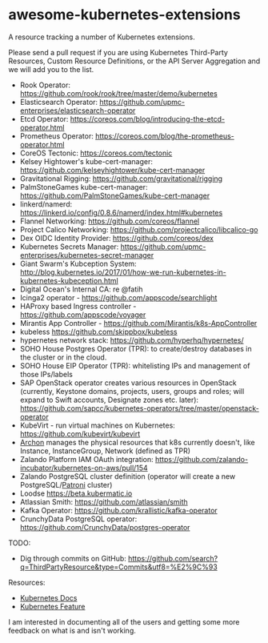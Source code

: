 # awesome-kubernetes-extensions


A resource tracking a number of Kubernetes extensions.

Please send a pull request if you are using Kubernetes Third-Party Resources, Custom Resource Definitions, or the API Server Aggregation and we will add you to the list.

- Rook Operator: https://github.com/rook/rook/tree/master/demo/kubernetes
- Elasticsearch Operator: https://github.com/upmc-enterprises/elasticsearch-operator
- Etcd Operator: https://coreos.com/blog/introducing-the-etcd-operator.html
- Prometheus Operator: https://coreos.com/blog/the-prometheus-operator.html
- CoreOS Tectonic: https://coreos.com/tectonic
- Kelsey Hightower's kube-cert-manager: https://github.com/kelseyhightower/kube-cert-manager 
- Gravitational Rigging: https://github.com/gravitational/rigging
- PalmStoneGames kube-cert-manager: https://github.com/PalmStoneGames/kube-cert-manager
- linkerd/namerd: https://linkerd.io/config/0.8.6/namerd/index.html#kubernetes
- Flannel Networking: https://github.com/coreos/flannel
- Project Calico Networking: https://github.com/projectcalico/libcalico-go
- Dex OIDC Identity Provider: https://github.com/coreos/dex
- Kubernetes Secrets Manager:  https://github.com/upmc-enterprises/kubernetes-secret-manager
- Giant Swarm's Kubception System: http://blog.kubernetes.io/2017/01/how-we-run-kubernetes-in-kubernetes-kubeception.html
- Digital Ocean's Internal CA: re @fatih
- Icinga2 operator - https://github.com/appscode/searchlight
- HAProxy based Ingress controller - https://github.com/appscode/voyager
- Mirantis App Controller - https://github.com/Mirantis/k8s-AppController
- kubeless https://github.com/skippbox/kubeless 
- hypernetes network stack: https://github.com/hyperhq/hypernetes/
- SOHO House Postgres Operator (TPR): to create/destroy databases in the cluster or in the cloud.
- SOHO House EIP Operator (TPR): whitelisting IPs and management of those IPs/labels
- SAP OpenStack operator creates various resources in OpenStack (currently, Keystone domains, projects, users, groups and roles; will expand to Swift accounts, Designate zones etc. later): https://github.com/sapcc/kubernetes-operators/tree/master/openstack-operator
- KubeVirt - run virtual machines on Kubernetes: https://github.com/kubevirt/kubevirt
- [Archon](http://github.com/kubeup/archon) manages the physical resources that k8s currently doesn't, like Instance, InstanceGroup, Network (defined as TPR)
- Zalando Platform IAM OAuth integration: https://github.com/zalando-incubator/kubernetes-on-aws/pull/154
- Zalando PostgreSQL cluster definition (operator will create a new PostgreSQL/[Patroni](https://github.com/zalando/patroni) cluster)
- Loodse https://beta.kubermatic.io
- Atlassian Smith: https://github.com/atlassian/smith
- Kafka Operator: https://github.com/krallistic/kafka-operator
- CrunchyData PostgreSQL operator: https://github.com/CrunchyData/postgres-operator

TODO:
- Dig through commits on GitHub: https://github.com/search?q=ThirdPartyResource&type=Commits&utf8=%E2%9C%93

Resources:
- [Kubernetes Docs](https://kubernetes.io/docs/user-guide/thirdpartyresources/)
- [Kubernetes Feature](https://github.com/kubernetes/features/issues/95)

I am interested in documenting all of the users and getting some more feedback on what is and isn't working.
